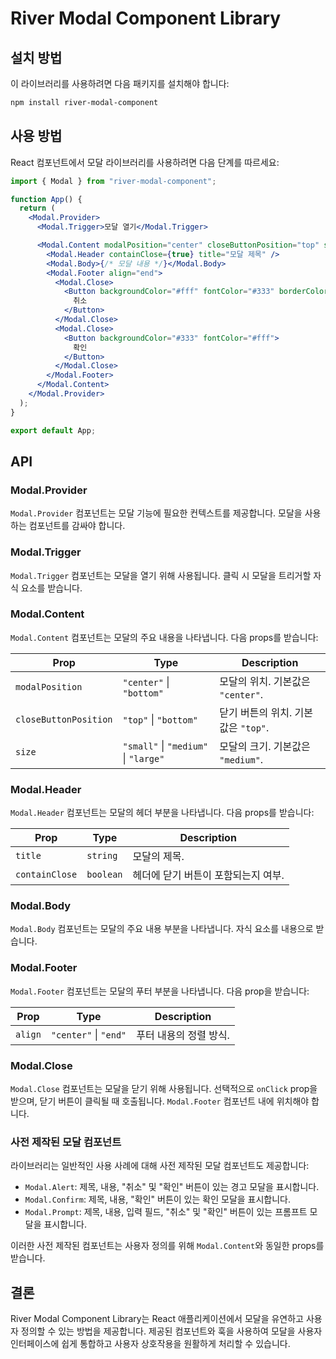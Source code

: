 # River Modal Component Library

## 설치 방법

이 라이브러리를 사용하려면 다음 패키지를 설치해야 합니다:

```bash
npm install river-modal-component
```

## 사용 방법

React 컴포넌트에서 모달 라이브러리를 사용하려면 다음 단계를 따르세요:

```jsx
import { Modal } from "river-modal-component";

function App() {
  return (
    <Modal.Provider>
      <Modal.Trigger>모달 열기</Modal.Trigger>

      <Modal.Content modalPosition="center" closeButtonPosition="top" size="medium">
        <Modal.Header containClose={true} title="모달 제목" />
        <Modal.Body>{/* 모달 내용 */}</Modal.Body>
        <Modal.Footer align="end">
          <Modal.Close>
            <Button backgroundColor="#fff" fontColor="#333" borderColor="#33333340">
              취소
            </Button>
          </Modal.Close>
          <Modal.Close>
            <Button backgroundColor="#333" fontColor="#fff">
              확인
            </Button>
          </Modal.Close>
        </Modal.Footer>
      </Modal.Content>
    </Modal.Provider>
  );
}

export default App;
```

## API

### Modal.Provider

`Modal.Provider` 컴포넌트는 모달 기능에 필요한 컨텍스트를 제공합니다. 모달을 사용하는 컴포넌트를 감싸야 합니다.

### Modal.Trigger

`Modal.Trigger` 컴포넌트는 모달을 열기 위해 사용됩니다. 클릭 시 모달을 트리거할 자식 요소를 받습니다.

### Modal.Content

`Modal.Content` 컴포넌트는 모달의 주요 내용을 나타냅니다. 다음 props를 받습니다:

| Prop                  | Type                                 | Description                         |
| --------------------- | ------------------------------------ | ----------------------------------- |
| `modalPosition`       | `"center"` \| `"bottom"`             | 모달의 위치. 기본값은 `"center"`.   |
| `closeButtonPosition` | `"top"` \| `"bottom"`                | 닫기 버튼의 위치. 기본값은 `"top"`. |
| `size`                | `"small"` \| `"medium"` \| `"large"` | 모달의 크기. 기본값은 `"medium"`.   |

### Modal.Header

`Modal.Header` 컴포넌트는 모달의 헤더 부분을 나타냅니다. 다음 props를 받습니다:

| Prop           | Type      | Description                         |
| -------------- | --------- | ----------------------------------- |
| `title`        | `string`  | 모달의 제목.                        |
| `containClose` | `boolean` | 헤더에 닫기 버튼이 포함되는지 여부. |

### Modal.Body

`Modal.Body` 컴포넌트는 모달의 주요 내용 부분을 나타냅니다. 자식 요소를 내용으로 받습니다.

### Modal.Footer

`Modal.Footer` 컴포넌트는 모달의 푸터 부분을 나타냅니다. 다음 prop을 받습니다:

| Prop    | Type                  | Description            |
| ------- | --------------------- | ---------------------- |
| `align` | `"center"` \| `"end"` | 푸터 내용의 정렬 방식. |

### Modal.Close

`Modal.Close` 컴포넌트는 모달을 닫기 위해 사용됩니다. 선택적으로 `onClick` prop을 받으며, 닫기 버튼이 클릭될 때 호출됩니다. `Modal.Footer` 컴포넌트 내에 위치해야 합니다.

### 사전 제작된 모달 컴포넌트

라이브러리는 일반적인 사용 사례에 대해 사전 제작된 모달 컴포넌트도 제공합니다:

- `Modal.Alert`: 제목, 내용, "취소" 및 "확인" 버튼이 있는 경고 모달을 표시합니다.
- `Modal.Confirm`: 제목, 내용, "확인" 버튼이 있는 확인 모달을 표시합니다.
- `Modal.Prompt`: 제목, 내용, 입력 필드, "취소" 및 "확인" 버튼이 있는 프롬프트 모달을 표시합니다.

이러한 사전 제작된 컴포넌트는 사용자 정의를 위해 `Modal.Content`와 동일한 props를 받습니다.

## 결론

River Modal Component Library는 React 애플리케이션에서 모달을 유연하고 사용자 정의할 수 있는 방법을 제공합니다. 제공된 컴포넌트와 훅을 사용하여 모달을 사용자 인터페이스에 쉽게 통합하고 사용자 상호작용을 원활하게 처리할 수 있습니다.
